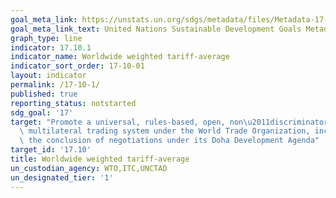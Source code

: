 ```yaml
---
goal_meta_link: https://unstats.un.org/sdgs/metadata/files/Metadata-17-10-01.pdf
goal_meta_link_text: United Nations Sustainable Development Goals Metadata (pdf 468kB)
graph_type: line
indicator: 17.10.1
indicator_name: Worldwide weighted tariff-average
indicator_sort_order: 17-10-01
layout: indicator
permalink: /17-10-1/
published: true
reporting_status: notstarted
sdg_goal: '17'
target: "Promote a universal, rules-based, open, non\u2011discriminatory and equitable\
  \ multilateral trading system under the World Trade Organization, including through\
  \ the conclusion of negotiations under its Doha Development Agenda"
target_id: '17.10'
title: Worldwide weighted tariff-average
un_custodian_agency: WTO,ITC,UNCTAD
un_designated_tier: '1'
---
```

